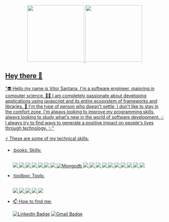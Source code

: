 <!-- <div>
  <a href="https://github.com/vitorSantanaDev">
  <img height="150em" src="https://github-readme-stats.vercel.app/api?username=vitorSantanaDev&show_icons=true&theme=midnight-purple&include_all_commits=true&count_private=true"/>
  <img height="150em" src="https://github-readme-stats.vercel.app/api/top-langs/?username=vitorSantanaDev&layout=compact&langs_count=7&theme=midnight-purple"/>
</div>    -->
<div align="center">
  <a href="https://github.com/vitorSantanaDev">
  <img height="180em" src="https://github-readme-stats.vercel.app/api?username=vitorSantanaDev&show_icons=true&theme=midnight-purple&include_all_commits=true&count_private=true"/>
  <img height="180em" src="https://github-readme-stats.vercel.app/api/top-langs/?username=vitorSantanaDev&layout=compact&langs_count=7&theme=midnight-purple"/>
</div>
  
## Hey there 👋

":alien: Hello my name is Vitor Santana, I'm a software engineer, majoring in computer science. :technologist: I am completely passionate about developing applications using javascript and its entire ecosystem of frameworks and libraries. :monocle_face: I'm the type of person who doesn't settle, I don't like to stay in the comfort zone, I'm always looking to improve my programming skills, always looking to study what's new in the world of software development. :bulb: I always try to find ways to generate a positive impact on people's lives through technology. :sparkles:"

:zap: These are some of my technical skills:
<ul>
  
  <li>:books: Skills:</li>
  <br/>
  
  <p align="left">
  <img src="https://img.shields.io/badge/HTML5-E34F26?style=for-the-badge&logo=html5&logoColor=white"> <img src="https://img.shields.io/badge/CSS3-1572B6?style=for-the-badge&logo=css3&logoColor=white"> <img src="https://img.shields.io/badge/JavaScript-ffef0a?style=for-the-badge&logo=javascript&logoColor=1a1a1a"> <img src="https://img.shields.io/badge/Jquery-10245c?style=for-the-badge&logo=jquery&logoColor=white"> <img src="https://img.shields.io/badge/TypeScript-007ACC?style=for-the-badge&logo=typescript&logoColor=white">  <img src="https://img.shields.io/badge/node.js-6DA55F?style=for-the-badge&logo=node.js&logoColor=white"> <img src="https://img.shields.io/badge/Express-259dff?style=for-the-badge&logo=express&logoColor=white"> <img  alt="Mongodb" src="https://img.shields.io/badge/MongoDB-1ad966?style=for-the-badge&logo=mongodb&logoColor=090c21"/> <img src="https://img.shields.io/badge/React-20232A?style=for-the-badge&logo=react&logoColor=61DAFB"> <img src="https://img.shields.io/badge/React_Native-20232A?style=for-the-badge&logo=react&logoColor=61DAFB" target="_blank"> <img src="https://img.shields.io/badge/next-030303?style=for-the-badge&logo=next.js&logoColor=#7a7a7a"> <img src="https://img.shields.io/badge/Redux-090712?style=for-the-badge&logo=redux&logoColor=682be3"> <img src="https://img.shields.io/badge/sass-bf4080?style=for-the-badge&logo=sass&logoColor=white">  <img src="https://img.shields.io/badge/tailwindcss-0d1e45.svg?style=for-the-badge&logo=tailwind-css&logoColor=3bb0eb"> <img src="https://img.shields.io/badge/strapi-090712?style=for-the-badge&logo=strapi&logoColor=682be3"> <img src="https://img.shields.io/badge/graphql-1c1c1c?style=for-the-badge&logo=graphql&logoColor=e10098"> <img src="https://img.shields.io/badge/Jest-c21325?style=for-the-badge&logo=jest&logoColor=white"> <img src="https://img.shields.io/badge/-TestingLibrary-1a1a1a?style=for-the-badge&logo=testing-library&logoColor=f7054a">
  </p>

  <li>:toolbox: Tools:</li>
  <br/>
  <p align="left">
<img src="https://img.shields.io/badge/Git-F05032?style=for-the-badge&logo=git&logoColor=white"> <img src="https://img.shields.io/badge/npm-CB3837?style=for-the-badge&logo=npm&logoColor=white"> <img src="https://img.shields.io/badge/yarn-%232C8EBB.svg?style=for-the-badge&logo=yarn&logoColor=white"> <img src="https://img.shields.io/badge/Visual_Studio_Code-0078D4?style=for-the-badge&logo=visual%20studio%20code&logoColor=white"> <img src="https://img.shields.io/badge/Figma-black?style=for-the-badge&logo=figma&logoColor=white"> 
  </p>
</ul>

* 📫 How to find me:<br><br> 
[![Linkedin Badge](https://img.shields.io/badge/LinkedIn-0077B5?style=for-the-badge&logo=linkedin&logoColor=white&link=https://www.linkedin.com/in/vitor-santana-bbb607217/)](https://www.linkedin.com/in/vitor-santana-bbb607217/)
[![Gmail Badge](https://img.shields.io/badge/Gmail-D14836?style=for-the-badge&logo=gmail&logoColor=white&link=vitorsantana.developer@gmail.com)](mailto:vitorsantana.developer@gmail.com)
<!-- [![Twitter Badge](https://img.shields.io/badge/Twitter-00c2f2?style=for-the-badge&logo=twitter&logoColor=white&link=https://twitter.com/VitorSantanaDev)](https://twitter.com/VitorSantanaDev)[![Twitter Badge](https://img.shields.io/badge/Instagram-8d14d9?style=for-the-badge&logo=instagram&logoColor=white&link=https://www.instagram.com/vit0r.santana/)](https://www.instagram.com/vit0r.santana/) -->
